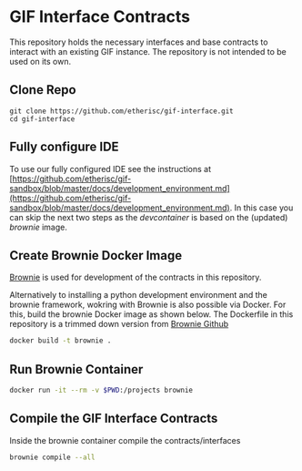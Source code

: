 # GIF Interface Contracts

This repository holds the necessary interfaces and base contracts to interact with an existing GIF instance.
The repository is not intended to be used on its own.

## Clone Repo

```
git clone https://github.com/etherisc/gif-interface.git
cd gif-interface
```

## Fully configure IDE 

To use our fully configured IDE see the instructions at [https://github.com/etherisc/gif-sandbox/blob/master/docs/development_environment.md](https://github.com/etherisc/gif-sandbox/blob/master/docs/development_environment.md). 
In this case you can skip the next two steps as the _devcontainer_ is based on the (updated) _brownie_ image. 


## Create Brownie Docker Image

[Brownie](https://eth-brownie.readthedocs.io/en/stable) is used for development of the contracts in this repository.

Alternatively to installing a python development environment and the brownie framework, wokring with Brownie is also possible via Docker.
For this, build the brownie Docker image as shown below.
The Dockerfile in this repository is a trimmed down version from [Brownie Github]((https://github.com/eth-brownie/brownie))

```bash
docker build -t brownie .
```

## Run Brownie Container

```bash
docker run -it --rm -v $PWD:/projects brownie
```

## Compile the GIF Interface Contracts

Inside the brownie container compile the contracts/interfaces

```bash
brownie compile --all
```
